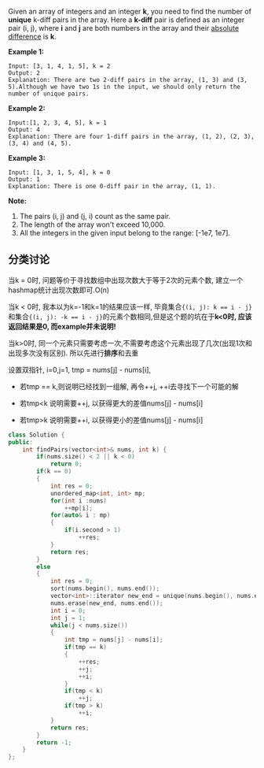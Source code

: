 Given an array of integers and an integer **k**, you need to find the number of **unique** k-diff pairs in the array. Here a **k-diff** pair is defined as an integer pair (i, j), where **i** and **j** are both numbers in the array and their [absolute difference](https://en.wikipedia.org/wiki/Absolute_difference) is **k**.

**Example 1:**

```
Input: [3, 1, 4, 1, 5], k = 2
Output: 2
Explanation: There are two 2-diff pairs in the array, (1, 3) and (3, 5).Although we have two 1s in the input, we should only return the number of unique pairs.
```



**Example 2:**

```
Input:[1, 2, 3, 4, 5], k = 1
Output: 4
Explanation: There are four 1-diff pairs in the array, (1, 2), (2, 3), (3, 4) and (4, 5).
```



**Example 3:**

```
Input: [1, 3, 1, 5, 4], k = 0
Output: 1
Explanation: There is one 0-diff pair in the array, (1, 1).
```



**Note:**

1. The pairs (i, j) and (j, i) count as the same pair.
2. The length of the array won't exceed 10,000.
3. All the integers in the given input belong to the range: [-1e7, 1e7].

## 分类讨论

当k = 0时, 问题等价于寻找数组中出现次数大于等于2次的元素个数, 建立一个hashmap统计出现次数即可.O(n)

当k < 0时, 我本以为k=-1和k=1的结果应该一样, 毕竟集合`{(i, j): k == i - j}`和集合`{(i, j): -k == i - j}`的元素个数相同,但是这个题的坑在于**k<0时, 应该返回结果是0, 而example并未说明!**

当k>0时, 同一个元素只需要考虑一次,不需要考虑这个元素出现了几次(出现1次和出现多次没有区别). 所以先进行**排序**和去重

设置双指针, i=0,j=1, tmp = nums[j] - nums[i], 

+ 若tmp == k,则说明已经找到一组解, 再令++j, ++i去寻找下一个可能的解

+ 若tmp<k 说明需要++j, 以获得更大的差值nums[j] - nums[i]
+ 若tmp>k 说明需要++i, 以获得更小的差值nums[j] - nums[i]

```c++
class Solution {
public:
    int findPairs(vector<int>& nums, int k) {
        if(nums.size() < 2 || k < 0)
            return 0;
        if(k == 0)
        {
            int res = 0;
            unordered_map<int, int> mp;
            for(int i :nums)
                ++mp[i];
            for(auto& i : mp)
            {
                if(i.second > 1)
                    ++res;
            }
            return res;
        }
        else
        {
            int res = 0;
            sort(nums.begin(), nums.end());
            vector<int>::iterator new_end = unique(nums.begin(), nums.end());
            nums.erase(new_end, nums.end());
            int i = 0; 
            int j = 1;
            while(j < nums.size())
            {
                int tmp = nums[j] - nums[i];
                if(tmp == k)
                {
                    ++res;
                    ++j;
                    ++i;
                }
                if(tmp < k)
                    ++j;
                if(tmp > k)
                    ++i;
            }
            return res;
        }
        return -1;
    }
};
```

